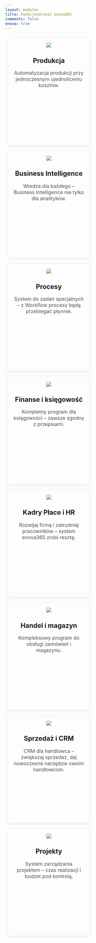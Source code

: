 ```yaml
---
layout: modules
title: Funkcjonalność enova365
comments: false
enova: true
---
```

<head>
  <style>
    .module_parent {
      height:900px;
    }
    .module_grid {
      position: relative;
      box-shadow: 0 2px 10px 0 rgba(0,0,0,.1);
      text-align: center;
      width: 46%;
      height: 35%;
      padding: 3%;
      margin: 2% 2%;
      float: left;
    }
    a {
      text-decoration: none;
    }
    p {
      font-size: 1rem;
      color: #505050;
    }
  </style>
</head>

<div class="module_parent">
  <div class="module_grid">
  <img src="https://www.enova.pl/content/uploads/2018/03/produkcja-3.png">
    <a target="_blank" href="./produkcja">
      <h2>Produkcja</h2>
        <p>Automatyzacja produkcji przy jednoczesnym ujednoliceniu kosztów.</p>
    </a>
  </div>

  <div class="module_grid">
    <a target="_blank" href="./business_intelligence">
    <img src="https://www.enova.pl/content/uploads/2018/03/business-inteligence.png">
      <h2>Business Intelligence</h2>
        <p>Wiedza dla każdego – Business Intelligence nie tylko dla analityków.</p>
    </a>
  </div>

  <div class="module_grid">
    <a target="_blank" href="./procesy">
    <img src="https://www.enova.pl/content/uploads/2018/03/procesy.png">
      <h2>Procesy</h2>
        <p>System do zadań specjalnych – z Workflow procesy będą przebiegać płynnie.</p>
    </a>
  </div>

  <div class="module_grid">
    <a target="_blank" href="./finanse_i_ksiegowosc">
    <img src="https://www.enova.pl/content/uploads/2018/03/finanse-i-ksiegowosc.png">
      <h2>Finanse i księgowość</h2>
        <p>Kompletny program dla księgowości – zawsze zgodny z przepisami.</p>
    </a>
  </div>

  <div class="module_grid">
    <a target="_blank" href="./kadry_i_place_hr">
    <img src="https://www.enova.pl/content/uploads/2018/03/kadry-i-place-hr.png">
      <h2>Kadry Płace i HR</h2>
        <p>Rozwijaj firmę i zatrudniaj pracowników – system enova365 zrobi resztę.</p>
    </a>
  </div>

  <div class="module_grid">
    <a target="_blank" href="./handel_i_magazyn">
    <img src="https://www.enova.pl/content/uploads/2018/03/magazyn-i-logistyka.png">
        <h2>Handel i magazyn</h2>
      <p>Kompleksowy program do obsługi zamówień i magazynu.</p>
    </a>
  </div>

  <div class="module_grid">
    <a target="_blank" href="./sprzedaz_i_crm">
    <img src="https://www.enova.pl/content/uploads/2018/03/sprzedaz-crm.png">
      <h2>Sprzedaż i CRM</h2>
        <p>CRM dla handlowca – zwiększaj sprzedaż, daj nowoczesne narzędzie swoim handlowcom.</p>
    </a>
  </div>

  <div class="module_grid">
    <a target="_blank" href="./projekty">
    <img src="https://www.enova.pl/content/uploads/2018/03/projekty.png">
      <h2>Projekty</h2>
        <p>System zarządzania projektem – czas realizacji i budżet pod kontrolą.</p>
    </a>
  </div>
</div>
